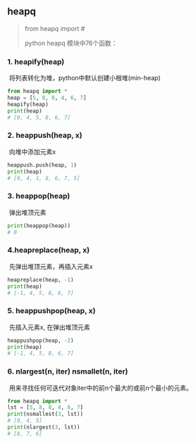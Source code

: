## heapq

> from heapq import #
>
> python heapq 模块中76个函数：

### 1. heapify(heap) 

​		将列表转化为堆，python中默认创建小根堆(min-heap)

```python
from heapq import *
heap = [5, 8, 0, 4, 6, 7]
heapify(heap)
print(heap)
# [0, 4, 5, 8, 6, 7]
```

### 2. heappush(heap,  x)

​		向堆中添加元素x

```python
heappush.push(heap, 1)
print(heap)
# [0, 4, 1, 8, 6, 7, 5]
```

### 3. heappop(heap)

​		弹出堆顶元素

```python
print(heappop(heap))
# 0
```

### 4.heapreplace(heap, x)

​		先弹出堆顶元素，再插入元素x

```python
heapreplace(heap, -1)
print(heap)
# [-1, 4, 5, 8, 6, 7]
```

### 5. heappushpop(heap, x)

​		先插入元素x, 在弹出堆顶元素

```python
heappushpop(heap, -2)
print(heap)
# [-1, 4, 5, 8, 6, 7]
```

### 6. nlargest(n, iter)   nsmallet(n, iter)

​		用来寻找任何可迭代对象iter中的前n个最大的或前n个最小的元素。

```python
from heapq import *
lst = [5, 8, 0, 4, 6, 7]
print(nsmallest(3, lst))
# [0, 4, 5]
print(nlargest(3, lst))
# [8, 7, 6]
```

